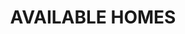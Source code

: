 ---
type: page
layout: homes-available
title: 'AVAILABLE HOMES'
url: /portfolio
params:
page-status: 'homes-available'
pageImage: '/v1552592238/OnPoint%20Custom%20Homes/150-1400x788.jpg'
pageTitle: 'AVAILABLE HOMES'
---